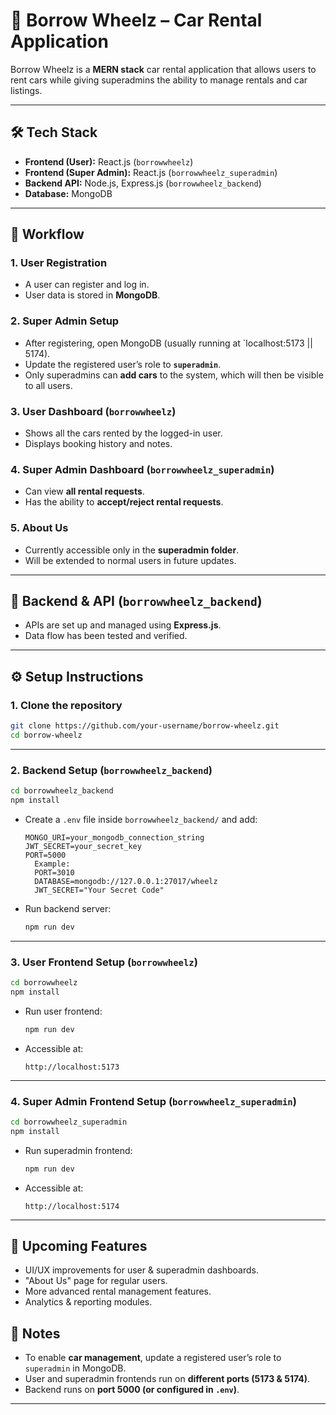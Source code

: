 # 🚗 Borrow Wheelz – Car Rental Application  

Borrow Wheelz is a **MERN stack** car rental application that allows users to rent cars while giving superadmins the ability to manage rentals and car listings.  

---

## 🛠 Tech Stack  
- **Frontend (User):** React.js (`borrowwheelz`)  
- **Frontend (Super Admin):** React.js (`borrowwheelz_superadmin`)  
- **Backend API:** Node.js, Express.js (`borrowwheelz_backend`)  
- **Database:** MongoDB  

---

## 🔑 Workflow  

### 1. User Registration  
- A user can register and log in.  
- User data is stored in **MongoDB**.  

### 2. Super Admin Setup  
- After registering, open MongoDB (usually running at `localhost:5173 || 5174).
- Update the registered user’s role to **`superadmin`**.  
- Only superadmins can **add cars** to the system, which will then be visible to all users.  

### 3. User Dashboard (`borrowwheelz`)  
- Shows all the cars rented by the logged-in user.  
- Displays booking history and notes.  

### 4. Super Admin Dashboard (`borrowwheelz_superadmin`)  
- Can view **all rental requests**.  
- Has the ability to **accept/reject rental requests**.  

### 5. About Us  
- Currently accessible only in the **superadmin folder**.  
- Will be extended to normal users in future updates.  

---

## 📡 Backend & API (`borrowwheelz_backend`)  
- APIs are set up and managed using **Express.js**.  
- Data flow has been tested and verified.  

---

## ⚙️ Setup Instructions  

### 1. Clone the repository  
```bash
git clone https://github.com/your-username/borrow-wheelz.git
cd borrow-wheelz
```

---

### 2. Backend Setup (`borrowwheelz_backend`)  
```bash
cd borrowwheelz_backend
npm install
```

- Create a `.env` file inside `borrowwheelz_backend/` and add:  
  ```env
  MONGO_URI=your_mongodb_connection_string
  JWT_SECRET=your_secret_key
  PORT=5000
	Example:
	PORT=3010
	DATABASE=mongodb://127.0.0.1:27017/wheelz
	JWT_SECRET="Your Secret Code"
  ```
- Run backend server:  
  ```bash
  npm run dev
  ```

---

### 3. User Frontend Setup (`borrowwheelz`)  
```bash
cd borrowwheelz
npm install
```
- Run user frontend:  
  ```bash
  npm run dev
  ```
- Accessible at:  
  ```
  http://localhost:5173
  ```

---

### 4. Super Admin Frontend Setup (`borrowwheelz_superadmin`)  
```bash
cd borrowwheelz_superadmin
npm install
```
- Run superadmin frontend:  
  ```bash
  npm run dev
  ```
- Accessible at:  
  ```
  http://localhost:5174
  ```

---

## 🚀 Upcoming Features  
- UI/UX improvements for user & superadmin dashboards.  
- "About Us" page for regular users.  
- More advanced rental management features.  
- Analytics & reporting modules.  


## 📌 Notes  
- To enable **car management**, update a registered user’s role to `superadmin` in MongoDB.  
- User and superadmin frontends run on **different ports (5173 & 5174)**.  
- Backend runs on **port 5000 (or configured in `.env`)**.  

---
